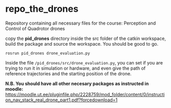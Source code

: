 # repo_the_drones
Repository containing all necessary files for the course: Perception and Control of Quadrotor drones

copy the **pid_drones** directory inside the src folder of the catkin workspace, build the package and source the workspace. You should be good to go.

`rosrun pid_drones drone_evaluation.py`

Inside the file `/pid_drones/src/drone_evaluation.py`, you can set if you are trying to run it in simulation or hardware, and even give the path of reference trajectories and the starting position of the drone.

**N.B. You should have all other necesary packages as instructed in moodle:** https://moodle.ut.ee/pluginfile.php/2228759/mod_folder/content/0/instruction_nav_stack_real_drone_part1.pdf?forcedownload=1